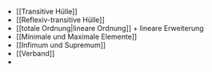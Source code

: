 
- [[Transitive Hülle]]
- [[Reflexiv-transitive Hülle]]
- [[totale Ordnung|lineare Ordnung]] + lineare Erweiterung
- [[Minimale und Maximale Elemente]]
- [[Infimum und Supremum]]
- [[Verband]]
- 
